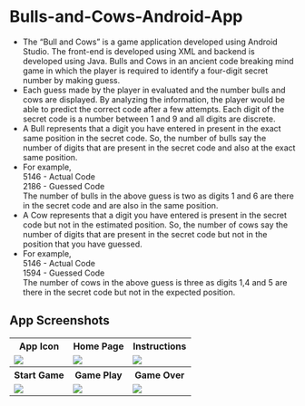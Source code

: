 # Bulls-and-Cows-Android-App
<ul>
<li> The “Bull and Cows” is a game application developed using Android Studio. The front-end is developed using XML and backend is developed using Java. Bulls and Cows in an ancient code breaking mind game in which the player is required to identify a four-digit secret number by making guess.
<li>Each guess made by the player in evaluated and the number bulls and cows are displayed. By analyzing the information, the player would be able to predict the correct code after a few attempts. Each digit of the secret code is a number between 1 and 9 and all digits are discrete.</li>
<li>A Bull represents that a digit you have entered in present in the exact same position in the secret code. So, the number of bulls say the number of digits that are present in the secret code and also at the exact same position. </li>
<li>For example,<br>
5146 - Actual Code<br>
2186 - Guessed Code<br>
The number of bulls in the above guess is two as digits 1 and 6 are there in the secret code and are also in the same position.</li>
<li>A Cow represents that a digit you have entered is present in the secret code but not in the estimated position. So, the number of cows say the number of digits that are present in the secret code but not in the position that you have guessed. </li>
<li>For example,<br>
5146 - Actual Code<br>
1594 - Guessed Code<br>
The number of cows in the above guess is three as digits 1,4 and 5 are there in the secret code but not in the expected position.
</li>
</ul>
<h2>App Screenshots</h2>
<table border="0">
<tr>
<th>App Icon</th>
<th>Home Page</th>
<th>Instructions</th>
<tr>
<td><img src="https://user-images.githubusercontent.com/79631533/180837494-f4201f7a-4f7e-441e-b981-ffe8d901d8c3.png"></td>
<td><img src="https://user-images.githubusercontent.com/79631533/180837002-8ba261a3-024f-4806-b9ff-490e66ce509f.png"></td>
<td><img src="https://user-images.githubusercontent.com/79631533/180838566-fe20c1b2-6227-4134-a829-d8adb66ca9ec.png"></td>
</tr>
<tr>
<th>Start Game</th>
<th>Game Play</th>
<th>Game Over</th>
<tr>
<tr>
<td><img src="https://user-images.githubusercontent.com/79631533/180837356-bbdd7914-ebad-4962-84dc-b6a91d06bc46.png"></td>
<td><img src="https://user-images.githubusercontent.com/79631533/180837392-f1d8b861-f665-40cd-8ccc-5bb8457b6f2d.png"></td>
<td><img src="https://user-images.githubusercontent.com/79631533/180837447-28a3b8eb-744b-480f-bbbb-70014bcbcbd5.png"></td>


</tr>
</table>
